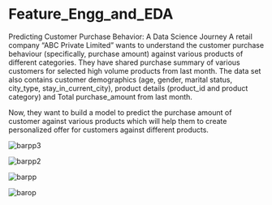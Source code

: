 # Feature_Engg_and_EDA
Predicting Customer Purchase Behavior: A Data Science Journey
A retail company “ABC Private Limited” wants to understand the customer purchase behaviour (specifically, purchase amount) against various products of different categories. They have shared purchase summary of various customers for selected high volume products from last month.
The data set also contains customer demographics (age, gender, marital status, city_type, stay_in_current_city), product details (product_id and product category) and Total purchase_amount from last month.

Now, they want to build a model to predict the purchase amount of customer against various products which will help them to create personalized offer for customers against different products.

![barpp3](https://github.com/Diwanbhoomika/Feature_Engg_and_EDA/assets/114594523/bbe6b761-1e8c-4cd4-a76b-a0a4530634d3)

![barpp2](https://github.com/Diwanbhoomika/Feature_Engg_and_EDA/assets/114594523/2490664c-fb05-4c31-a3e0-1a45a6fca036)

![barpp](https://github.com/Diwanbhoomika/Feature_Engg_and_EDA/assets/114594523/a7d7651d-624d-4432-b43a-c980c7b02742)

![barop](https://github.com/Diwanbhoomika/Feature_Engg_and_EDA/assets/114594523/fe8e0337-ba05-4542-a39a-3ceae7c76044)
